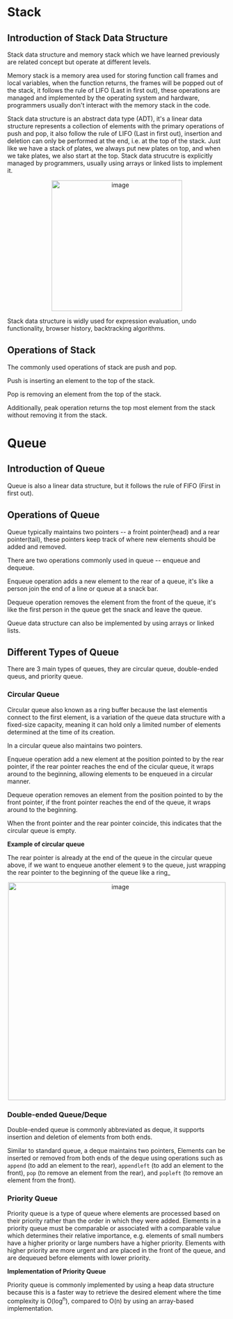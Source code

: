# Stack

## Introduction of Stack Data Structure

Stack data structure and memory stack which we have learned previously are related concept but operate at different levels. 

Memory stack is a memory area used for storing function call frames and local variables, when the function returns, the frames will be popped out of the stack, it follows the rule of LIFO (Last in first out), these operations are managed and implemented by the operating system and hardware, programmers usually don't interact with the memory stack in the code.

Stack data structure is an abstract data type (ADT), it's a linear data structure represents a collection of elements with the primary operations of push and pop, it also follow the rule of LIFO (Last in first out), insertion and deletion can only be performed at the end, i.e. at the top of the stack. Just like we have a stack of plates, we always put new plates on top, and when we take plates, we also start at the top. Stack data strucutre is explicitly managed by programmers, usually using arrays or linked lists to implement it.

<div align=center>
<img width="300" alt="image" src="https://github.com/ShiyuFan0820/CSLearningNote/assets/149340606/6648b081-1417-434b-acc5-11546122c4a1">
</div>

Stack data structure is widly used for expression evaluation, undo functionality, browser history, backtracking algorithms.

## Operations of Stack

The commonly used operations of stack are push and pop.

Push is inserting an element to the top of the stack.

Pop is removing an element from the top of the stack.

Additionally, peak operation returns the top most element from the stack without removing it from the stack.

# Queue

## Introduction of Queue

Queue is also a linear data structure, but it follows the rule of FIFO (First in first out).

## Operations of Queue

Queue typically maintains two pointers -- a froint pointer(head) and a rear pointer(tail), these pointers keep track of where new elements should be added and removed.

There are two operations commonly used in queue -- enqueue and dequeue.

Enqueue operation adds a new element to the rear of a queue, it's like a person join the end of a line or queue at a snack bar.

Dequeue operation removes the element from the front of the queue, it's like the first person in the queue get the snack and leave the queue.

Queue data structure can also be implemented by using arrays or linked lists.

## Different Types of Queue

There are 3 main types of queues, they are circular queue, double-ended queus, and priority queue.

### Circular Queue

Circular queue also known as a ring buffer because the last elementis connect to the first element, is a variation of the queue data structure with a fixed-size capacity, meaning it can hold only a limited number of elements determined at the time of its creation. 

In a circular queue also maintains two pointers.

Enqueue operation add a new element at the position pointed to by the rear pointer, if the rear pointer reaches the end of the cicular queue, it wraps around to the beginning, allowing elements to be enqueued in a circular manner.

Dequeue operation removes an element from the position pointed to by the front pointer, if the front pointer reaches the end of the queue, it wraps around to the beginning.

When the front pointer and the rear pointer coincide, this indicates that the circular queue is empty.

**Example of circular queue** 

The rear pointer is already at the end of the queue in the circular queue above, if we want to enqueue another element `9` to the queue, just wrapping the rear pointer to the beginning of the queue like a ring_

<div align=center>
<img width="500" alt="image" src="https://github.com/ShiyuFan0820/CSLearningNote/assets/149340606/e4057b2a-8a12-4370-88a3-e35b95a562ca">
</div>

### Double-ended Queue/Deque

Double-ended queue is commonly abbreviated as deque, it supports insertion and deletion of elements from both ends.

Similar to standard queue, a deque maintains two pointers, Elements can be inserted or removed from both ends of the deque using operations such as `append` (to add an element to the rear), `appendleft` (to add an element to the front), `pop` (to remove an element from the rear), and `popleft` (to remove an element from the front).

### Priority Queue

Priority queue is a type of queue where elements are processed based on their priority rather than the order in which they were added. Elements in a priority queue must be comparable or associated with a comparable value which determines their relative importance, e.g. elements of small numbers have a higher priority or large numbers have a higher priority. Elements with higher priority are more urgent and are placed in the front of the queue, and are dequeued before elements with lower priority.

**Implementation of Priority Queue**

Priority queue is commonly implemented by using a heap data structure because this is a faster way to retrieve the desired element where the time complexity is O(log<sup>n</sup>), compared to O(n) by using an array-based implementation.








